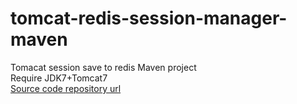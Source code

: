 # tomcat-redis-session-manager-maven
Tomacat session save to redis Maven project  
Require JDK7+Tomcat7  
[Source code repository url](https://github.com/jcoleman/tomcat-redis-session-manager)  
